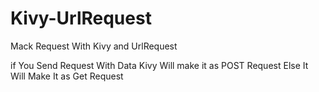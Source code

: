 # Kivy-UrlRequest
Mack Request With Kivy and UrlRequest 


if You Send Request With Data Kivy Will make it as POST Request Else It Will Make It as Get Request
